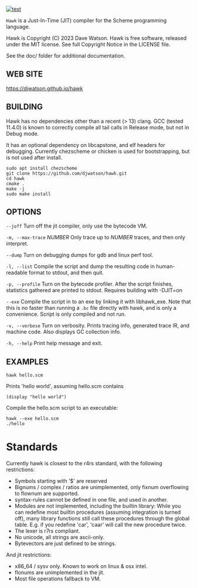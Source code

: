 [![test](https://github.com/djwatson/hawk/actions/workflows/test.yml/badge.svg?branch=main)](https://github.com/djwatson/hawk/actions/workflows/test.yml)

`Hawk` is a Just-In-Time (JIT) compiler for the Scheme programming language.

Hawk is Copyright (C) 2023 Dave Watson.
Hawk is free software, released under the MIT license.
See full Copyright Notice in the LICENSE file.

See the doc/ folder for additional documentation.


## WEB SITE

https://djwatson.github.io/hawk

## BUILDING

Hawk has no dependencies other than a recent (> 13) clang.  GCC
(tested 11.4.0) is known to correctly compile all tail calls in
Release mode, but not in Debug mode.

It has an optional dependency on libcapstone, and elf headers for debugging.
Currently chezscheme or chicken is used for bootstrapping, but is not
used after install.

```
sudo apt install chezscheme
git clone https://github.com/djwatson/hawk.git
cd hawk
cmake .
make -j
sudo make install
```

## OPTIONS

`--joff`
  Turn off the jit compiler, only use the bytecode VM.

`-m, --max-trace`  *NUMBER* 
  Only trace up to *NUMBER* traces, and then only interpret.

`--dump`
  Turn on debugging dumps for gdb and linux perf tool.

`-l, --list`
  Compile the script and dump the resulting code in human-readable
  format to stdout, and then quit.

`-p, --profile`
  Turn on the bytecode profiler.  After the script finishes,
  statistics gathered are printed to stdout.  Requires building with
  -DJIT=on

`--exe`
  Compile the script in to an exe by linking it with libhawk_exe.
  Note that this is no faster than running a `.bc` file directly
  with hawk, and is only a convenience.  Script is only compiled
  and not run.

`-v, --verbose`
  Turn on verbosity.  Prints tracing info, generated trace IR, and
  machine code.  Also displays GC collection info.

`-h, --help`
  Print help message and exit.

## EXAMPLES
```
hawk hello.scm
```
Prints 'hello world', assuming hello.scm contains
```
(display "hello world")
```
Compile the hello.scm script to an executable:
```
hawk --exe hello.scm
./hello
```

# Standards

Currently hawk is closest to the r4rs standard, with the following
restrictions:

*  Symbols starting with '$' are reserved
*  Bignums / complex / ratios are unimplemented, only fixnum
      overflowing to flownum are supported.
*  syntax-rules cannot be defined in one file, and used in another.
*  Modules are not implemented, including the builtin library:
      While you can redefine most builtin procedures (assuming
      integration is turned off), many library functions still call
      these procedures through the global table.  E.g. if you redefine
      'car', 'caar' will call the new procedure twice.
*  The lexer is r7rs compliant.
*  No unicode, all strings are ascii-only.
*  Bytevectors are just defined to be strings.

And jit restrictions:

*  x86_64 / sysv only.  Known to work on linux & osx intel.
*  flonums are unimplemented in the jit.
*  Most file operations fallback to VM.
